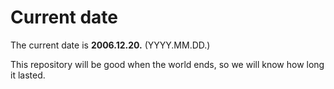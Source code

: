 # Current date

The current date is **2006.12.20.** (YYYY.MM.DD.)

This repository will be good when the world ends, so we will know how long it lasted.